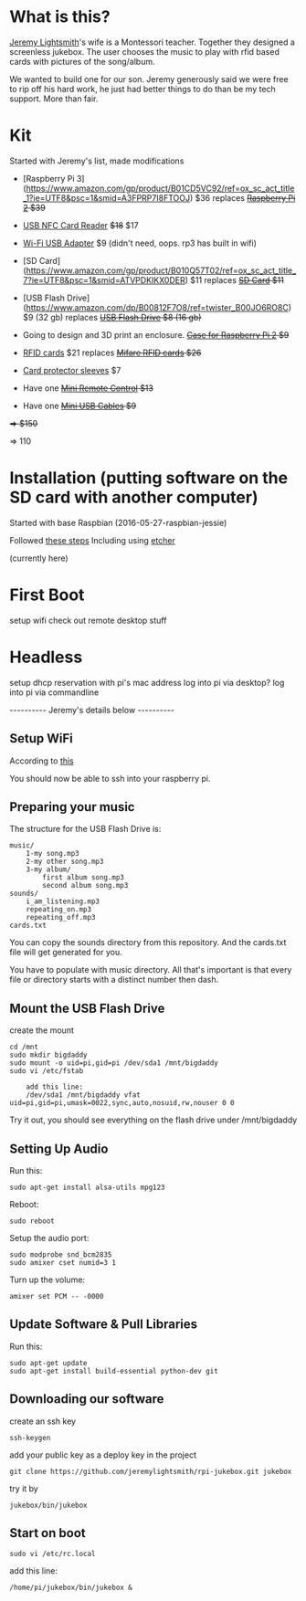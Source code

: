 What is this?
=============

[Jeremy Lightsmith](https://github.com/jeremylightsmith)'s wife is a Montessori teacher. Together they designed a screenless jukebox. The user chooses the music to play with rfid based cards with pictures of the song/album.

We wanted to build one for our son. Jeremy generously said we were free to rip off his hard work, he just had better things to do than be my tech support. More than fair.

Kit
===

Started with Jeremy's list, made modifications

* [Raspberry Pi 3] (https://www.amazon.com/gp/product/B01CD5VC92/ref=ox_sc_act_title_1?ie=UTF8&psc=1&smid=A3FPRP7I8FTOOJ)  $36 replaces ~~[Raspberry Pi 2](http://www.amazon.com/gp/product/B00T2U7R7I?psc=1&redirect=true&ref_=oh_aui_detailpage_o07_s00) $39~~ 

* [USB NFC Card Reader](http://www.amazon.com/gp/product/B00BYKPHSU?psc=1&redirect=true&ref_=oh_aui_detailpage_o04_s00) ~~$18~~ $17

* [Wi-Fi USB Adapter](http://www.amazon.com/gp/product/B003MTTJOY?psc=1&redirect=true&ref_=oh_aui_detailpage_o07_s00) $9 (didn't need, oops. rp3 has built in wifi)

* [SD Card] (https://www.amazon.com/gp/product/B010Q57T02/ref=ox_sc_act_title_7?ie=UTF8&psc=1&smid=ATVPDKIKX0DER) $11 replaces ~~[SD Card](http://www.amazon.com/gp/product/B00M55C0LK?psc=1&redirect=true&ref_=oh_aui_detailpage_o07_s00) $11~~ 

* [USB Flash Drive] (https://www.amazon.com/dp/B00812F7O8/ref=twister_B00JO6RO8C)  $9 (32 gb) replaces ~~[USB Flash Drive](http://www.amazon.com/gp/product/B005FYNSZA?psc=1&redirect=true&ref_=oh_aui_detailpage_o08_s00) $8 (16 gb)~~ 

* Going to design and 3D print an enclosure. ~~[Case for Raspberry Pi 2](http://www.amazon.com/Official-Raspberry-Pi-Foundation-Model/dp/B00ZW4RKFM/ref=pd_sim_147_11?ie=UTF8&dpID=21Vhd3vo7FL&dpSrc=sims&preST=_AC_UL160_SR160%2C160_&refRID=1ZKG2697ATZRSE53RKYA) $9~~ 

* [RFID cards](https://www.amazon.com/gp/product/B01H5L05RY/ref=ox_sc_act_title_4?ie=UTF8&psc=1&smid=A3WEW9HYH3EA1) $21 replaces ~~[Mifare RFID cards](http://www.amazon.com/gp/product/B00NN6UTKY?psc=1&redirect=true&ref_=oh_aui_detailpage_o06_s00) $26~~

* [Card protector sleeves](http://www.amazon.com/gp/product/B00B7TUIFA?psc=1&redirect=true&ref_=oh_aui_detailpage_o04_s00) $7

* Have one ~~[Mini Remote Control](http://www.amazon.com/gp/product/B00RBGB91K?psc=1&redirect=true&ref_=oh_aui_detailpage_o03_s00) $13~~ 

* Have one ~~[Mini USB Cables](http://www.amazon.com/gp/product/B007NLW3C2?psc=1&redirect=true&ref_=oh_aui_detailpage_o02_s00) $9~~ 


~~=> $150~~

=> 110





Installation (putting software on the SD card with another computer)
============

Started with base Raspbian (2016-05-27-raspbian-jessie)

Followed [these steps](https://www.raspberrypi.org/learning/software-guide/quickstart/)
Including using [etcher](https://www.etcher.io/)

(currently here)

First Boot
============
<do stuff>
setup wifi
check out remote desktop stuff
<other headless steps>


Headless
============
setup dhcp reservation with pi's mac address 
log into pi via desktop?
log into pi via commandline






---------- Jeremy's details below ----------

Setup WiFi
----------

According to [this](https://techblog.willshouse.com/2013/06/11/solved-raspbian-with-edimax-ew-7811un-wifi-adapter-and-802-1x-authentication/)

You should now be able to ssh into your raspberry pi.

Preparing your music
--------------------

The structure for the USB Flash Drive is:

    music/
        1-my song.mp3
        2-my other song.mp3
        3-my album/
            first album song.mp3
            second album song.mp3
    sounds/
        i_am_listening.mp3
        repeating_on.mp3
        repeating_off.mp3
    cards.txt

You can copy the sounds directory from this repository. And the cards.txt file will get generated for you.

You have to populate with music directory. All that's important is that every file or directory starts with a distinct number then dash.


Mount the USB Flash Drive
-------------------------

create the mount

    cd /mnt
    sudo mkdir bigdaddy
    sudo mount -o uid=pi,gid=pi /dev/sda1 /mnt/bigdaddy
    sudo vi /etc/fstab

        add this line:
        /dev/sda1 /mnt/bigdaddy vfat uid=pi,gid=pi,umask=0022,sync,auto,nosuid,rw,nouser 0 0

Try it out, you should see everything on the flash drive under /mnt/bigdaddy

Setting Up Audio
----------------

Run this: 

    sudo apt-get install alsa-utils mpg123

Reboot:

    sudo reboot

Setup the audio port:

    sudo modprobe snd_bcm2835
    sudo amixer cset numid=3 1

Turn up the volume:

    amixer set PCM -- -0000

Update Software & Pull Libraries
--------------------------------

Run this:

    sudo apt-get update
    sudo apt-get install build-essential python-dev git

Downloading our software
------------------------

create an ssh key

    ssh-keygen

add your public key as a deploy key in the project

    git clone https://github.com/jeremylightsmith/rpi-jukebox.git jukebox

try it by

    jukebox/bin/jukebox

<!-- 
sudo apt-get install python-dev python-pip gcc
sudo apt-get install linux-headers-$(uname -r)
 -->

Start on boot
-------------

    sudo vi /etc/rc.local

add this line:

    /home/pi/jukebox/bin/jukebox &
